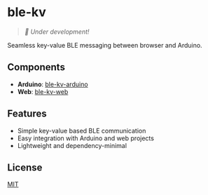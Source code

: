# ble-kv

> *🚧 Under development!*

Seamless key-value BLE messaging between browser and Arduino.

## Components

- **Arduino**: [ble-kv-arduino](https://github.com/gandandev/ble-kv-arduino)
- **Web**: [ble-kv-web](https://github.com/gandandev/ble-kv-web)

## Features

- Simple key-value based BLE communication
- Easy integration with Arduino and web projects
- Lightweight and dependency-minimal

## License

[MIT](https://github.com/gandandev/ble-kv/blob/main/LICENSE)
